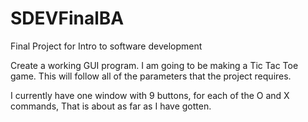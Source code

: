 # SDEVFinalBA
Final Project for Intro to software development

Create a working GUI program. I am going to be making a Tic Tac Toe game. This will follow all
of the parameters that the project requires. 

I currently have one window with 9 buttons, for each of the O and X commands, That is about as far as I have gotten.